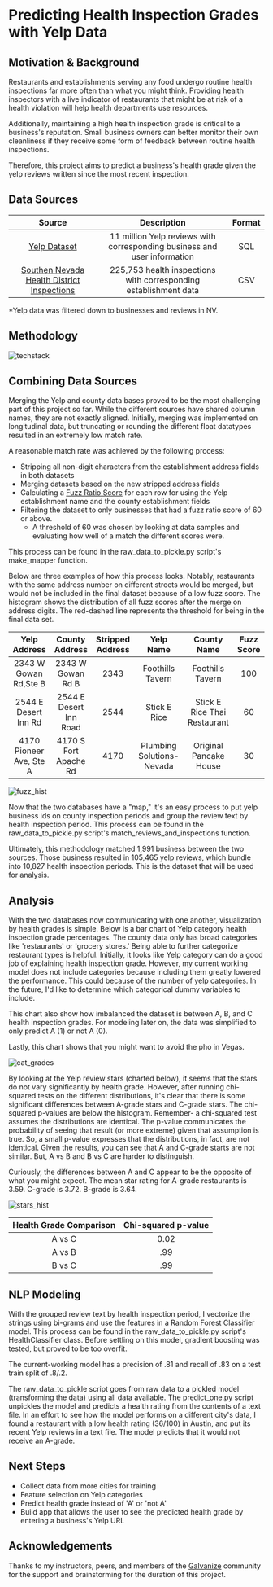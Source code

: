# Predicting Health Inspection Grades with Yelp Data

## Motivation & Background
Restaurants and establishments serving any food undergo routine health inspections far more often than what you might think. Providing health inspectors with a live indicator of restaurants that might be at risk of a health violation will help health departments use resources.

Additionally, maintaining a high health inspection grade is critical to a business's reputation. Small business owners can better monitor their own cleanliness if they receive some form of feedback between routine health inspections.

Therefore, this project aims to predict a business's health grade given the yelp reviews written since the most recent inspection.


## Data Sources

| Source        | Description           | Format  |
| :-------------: |:-------------:| :-----:|
| [Yelp Dataset](Yelp.com/dataset)     | 11 million Yelp reviews with corresponding business and user information | SQL|
| [Southen Nevada Health District Inspections](http://www.southernnevadahealthdistrict.org/restaurants/inspect-downloads.php)     | 225,753 health inspections with corresponding establishment data      |  CSV  |

*Yelp data was filtered down to businesses and reviews in NV.


## Methodology

![techstack](/Users/dspitzfaden/Galvanize/capstone/images/tech_stack.png)

## Combining Data Sources
Merging the Yelp and county data bases proved to be the most challenging part of this project so far. While the different sources have shared column names, they are not exactly aligned. Initially, merging was implemented on longitudinal data, but truncating or rounding the different float datatypes resulted in an extremely low match rate.

A reasonable match rate was achieved by the following process:
- Stripping all non-digit characters from the establishment address fields in both datasets
- Merging datasets based on the new stripped address fields
- Calculating a [Fuzz Ratio Score](http://chairnerd.seatgeek.com/fuzzywuzzy-fuzzy-string-matching-in-python/) for each row for using the Yelp establishment name and the county establishment fields
- Filtering the dataset to only businesses that had a fuzz ratio score of 60 or above.
  - A threshold of 60 was chosen by looking at data samples and evaluating how well of a match the different scores were.

This process can be found in the raw_data_to_pickle.py script's make_mapper function.

Below are three examples of how this process looks. Notably, restaurants with the same address number on different streets would be merged, but would not be included in the final dataset because of a low fuzz score. The histogram shows the distribution of all fuzz scores after the merge on address digits. The red-dashed line represents the threshold for being in the final data set.

| Yelp Address        | County Address   | Stripped Address  | Yelp Name | County Name | Fuzz Score |
| :-------------: |:-------------:| :-----:|:-------------:|:-------------:|:-------------:|
| 2343 W Gowan Rd,Ste B      | 2343 W Gowan Rd B | 2343 | Foothills Tavern | Foothills Tavern | 100|
| 2544 E Desert Inn Rd      | 2544 E Desert Inn Road | 2544 | Stick E Rice | Stick E Rice Thai Restaurant | 60|
| 4170 Pioneer Ave, Ste A      | 4170 S Fort Apache Rd | 4170 | Plumbing Solutions- Nevada | Original Pancake House | 30|

![fuzz_hist](/Users/dspitzfaden/Galvanize/capstone/images/fuzz_hist.png)


Now that the two databases have a "map," it's an easy process to put yelp business ids on county inspection periods and group the review text by health inspection period. This process can be found in the raw_data_to_pickle.py script's match_reviews_and_inspections function.

Ultimately, this methodology matched 1,991 business between the two sources. Those business resulted in 105,465 yelp reviews, which bundle into 10,827 health inspection periods. This is the dataset that will be used for analysis.


## Analysis

With the two databases now communicating with one another, visualization by health grades is simple. Below is a bar chart of Yelp category health inspection grade percentages. The county data only has broad categories like 'restaurants' or 'grocery stores.' Being able to further categorize restaurant types is helpful. Initially, it looks like Yelp category can do a good job of explaining health inspection grade. However, my current working model does not include categories because including them greatly lowered the performance. This could because of the number of yelp categories. In the future, I'd like to determine which categorical dummy variables to include.

 This chart also show how imbalanced the dataset is between A, B, and C health inspection grades. For modeling later on, the data was simplified to only predict A (1) or not A (0).

 Lastly, this chart shows that you might want to avoid the pho in Vegas.

![cat_grades](/Users/dspitzfaden/Galvanize/capstone/images/grades_by_cat.png)


By looking at the Yelp review stars (charted below), it seems that the stars do not vary significantly by health grade. However, after running chi-squared tests on the different distributions, it's clear that there is some significant differences between A-grade stars and C-grade stars. The chi-squared p-values are below the histogram. Remember- a chi-squared test assumes the distributions are identical. The p-value communicates the probability of seeing that result (or more extreme) given that assumption is true. So, a small p-value expresses that the distributions, in fact, are not identical. Given the results, you can see that A and C-grade starts are not similar. But, A vs B and B vs C are harder to distinguish.

Curiously, the differences between A and C appear to be the opposite of what you might expect. The mean star rating for A-grade restaurants is 3.59. C-grade is 3.72. B-grade is 3.64.

![stars_hist](/Users/dspitzfaden/Galvanize/capstone/images/stars_hist.png)

| Health Grade Comparison        | Chi-squared p-value|
| :-------------: |:-------------:|
|A vs C     | 0.02 |
| A vs B     | .99      |
| B vs C| .99  |


## NLP Modeling
With the grouped review text by health inspection period, I vectorize the strings using bi-grams and use the features in a Random Forest Classifier model. This process can be found in the raw_data_to_pickle.py script's HealthClassifier class. Before settling on this model, gradient boosting was tested, but proved to be too overfit.

The current-working model has a precision of .81 and recall of .83 on a test train split of .8/.2.

The raw_data_to_pickle script goes from raw data to a pickled model (transforming the data) using all data available. The predict_one.py script unpickles the model and predicts a health rating from the contents of a text file. In an effort to see how the model performs on a different city's data, I found a restaurant with a low health rating (36/100) in Austin, and put its recent Yelp reviews in a text file. The model predicts that it would not receive an A-grade.

## Next Steps
- Collect data from more cities for training
- Feature selection on Yelp categories
- Predict health grade instead of 'A' or 'not A'
- Build app that allows the user to see the predicted health grade by entering a business's Yelp URL

## Acknowledgements
Thanks to my instructors, peers, and members of the [Galvanize](https://www.galvanize.com/austin/campus) community for the support and brainstorming for the duration of this project.
